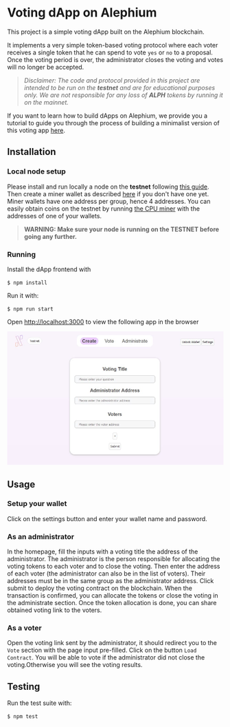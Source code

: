 # Voting dApp on Alephium

This project is a simple voting dApp built on the Alephium blockchain.

It implements a very simple token-based voting protocol where each voter receives a single token that he can spend to vote `yes` or `no` to a proposal. Once the voting period is over, the administrator closes the voting and votes will no longer be accepted.

> *Disclaimer: The code and protocol provided in this project are intended to be run on the **testnet** and are for educational purposes only. We are not responsible for any loss of **ALPH** tokens by running it on the mainnet.*

If you want to learn how to build dApps on Alephium, we provide you a tutorial to guide you through the process of building a minimalist version of this voting app [here](https://github.com/alephium/voting-tutorial).

## Installation

### Local node setup

Please install and run locally a node on the **testnet** following [this guide](https://wiki.alephium.org/Testnet-Guide.html). Then create a miner wallet as described [here](https://wiki.alephium.org/GPU-Miner-Guide.html) if you don't have one yet. Miner wallets have one address per group, hence 4 addresses. You can easily obtain coins on the testnet by running [the CPU miner](https://wiki.alephium.org/CPU-Miner-Guide.html) with the addresses of one of your wallets.

> **WARNING: Make sure your node is running on the TESTNET before going any further.**


### Running

Install the dApp frontend with

```
$ npm install
```

Run it with:
```
$ npm run start
```
Open [http://localhost:3000](http://localhost:3000) to view the following app  in the browser

<img title="demo" src="./assets/full-app.JPG" alt="Full application screenshot" >

## Usage

### Setup your wallet

Click on the settings button and enter your wallet name and password.

### As an administrator

In the homepage, fill the inputs with a voting title the address of the administrator. The administrator is the person responsible for allocating the voting tokens to each voter and to close the voting. Then enter the address of each voter (the administrator can also be in the list of voters). Their addresses must be in the same group as the administrator address. Click submit to deploy the voting contract on the blockchain. When the transaction is confirmed, you can allocate the tokens or close the voting in the administrate section. Once the token allocation is done, you can share obtained voting link to the voters.

### As a voter

Open the voting link sent by the administrator, it should redirect you to the `Vote` section with the page input pre-filled. Click on the button `Load Contract`. You will be able to vote if the administrator did not close the voting.Otherwise you will see the voting results.

## Testing

Run the test suite with:

```
$ npm test
```

